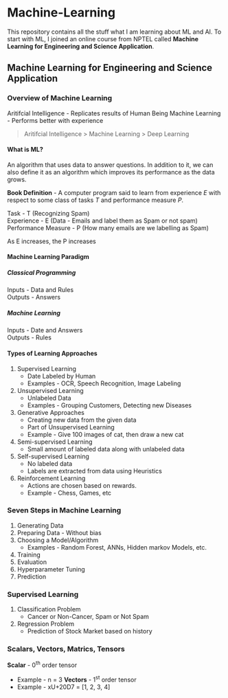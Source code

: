 # Machine-Learning
This repository contains all the stuff what I am learning about ML and AI. To start with ML, I joined an online course from NPTEL called **Machine Learning for Engineering and Science Application**.

## Machine Learning for Engineering and Science Application
### Overview of Machine Learning
Aritifcial Intelligence - Replicates results of Human Being
Machine Learning - Performs better with experience

>Aritifcial Intelligence > Machine Learning > Deep Learning

#### What is ML?
An algorithm that uses data to answer questions. In addition to it, we can also define it as an algorithm which improves its performance as the data grows.

**Book Definition** - A computer program said to learn from experience *E* with respect to some class of tasks *T* and performance measure *P*.

Task - T                            (Recognizing Spam)  
Experience - E                      (Data - Emails and label them as Spam or not spam)  
Performance Measure - P             (How many emails are we labelling as Spam)  

As E increases, the P increases

#### Machine Learning Paradigm
##### Classical Programming
Inputs - Data and Rules  
Outputs - Answers
##### Machine Learning
Inputs - Date and Answers  
Outputs - Rules

#### Types of Learning Approaches
1. Supervised Learning
   - Date Labeled by Human
   - Examples - OCR, Speech Recognition, Image Labeling
2. Unsupervised Learning
   - Unlabeled Data
   - Examples - Grouping Customers, Detecting new Diseases
3. Generative Approaches
   - Creating new data from the given data
   - Part of Unsupervised Learning
   - Example - Give 100 images of cat, then draw a new cat
4. Semi-supervised Learning
   - Small amount of labeled data along with unlabeled data
5. Self-supervised Learning
   - No labeled data
   - Labels are extracted from data using Heuristics
6. Reinforcement Learning
   - Actions are chosen based on rewards.
   - Example - Chess, Games, etc

### Seven Steps in Machine Learning
1. Generating Data
2. Preparing Data - Without bias
3. Choosing a Model/Algorithm
   - Examples - Random Forest, ANNs, Hidden markov Models, etc.
4. Training
5. Evaluation
6. Hyperparameter Tuning
7. Prediction

### Supervised Learning
1. Classification Problem
   - Cancer or Non-Cancer, Spam or Not Spam
2. Regression Problem
   - Prediction of Stock Market based on history

### Scalars, Vectors, Matrics, Tensors
**Scalar** - 0<sup>th</sup> order tensor
  - Example - n = 3
**Vectors** - 1<sup>st</sup> order tensor
  - Example - xU+20D7 = [1, 2, 3, 4]